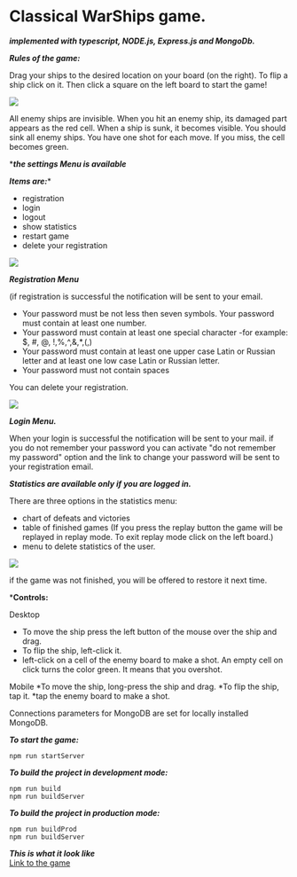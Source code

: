 # Classical WarShips game.
***implemented with typescript, NODE.js, Express.js and MongoDb.***

***Rules of the game:***

Drag your ships to the desired location on your board (on the right).
To flip a ship click on it. Then click a square on the left board to start the game!

![](warshipGameDemo.gif)

All enemy ships are invisible.  When you hit an enemy ship, its damaged part appears as the red cell. When a ship is sunk, it 
becomes visible. You should sink all enemy ships. You have one shot for each move.
If you miss, the cell becomes green.

****the settings Menu is available***

***Items are:****
* registration
* login
* logout
* show statistics
* restart game
* delete your registration

![](warshipgamesettings.gif)

***Registration Menu***

(if registration is successful the notification will be sent to your email.
* Your password must be not less then seven symbols. Your password must contain at least one number.
* Your password must contain at least one special character -for example: $, #, @, !,%,^,&,*,(,)
* Your password must contain at least one upper case Latin or Russian letter and at least one low case Latin or Russian letter.
* Your password must not contain spaces

You can delete your registration.

![](warshipgameRegistration.gif)

***Login Menu.***

When your login is successful the notification will be sent to your mail.
if you do not remember your password you can activate "do not remember my password" option and the link to change your password will be sent to your registration email.

***Statistics are available only if you are logged in.***

There are three options in the statistics menu:
* chart of defeats and victories
* table of finished games (If you press the replay button the game will be replayed in replay mode. To exit replay mode click on the left board.)
* menu to delete statistics of the user.

![](warshipgameStatistics.gif)

if the game was not finished, you will be offered to restore it next time.

***Controls:**

Desktop
* To move the ship press the left button of the mouse over the ship and drag.
* To flip the ship, left-click it.
* left-click on a cell of the enemy board to make a shot.
An empty cell on click turns the color green. It means that you overshot.

Mobile
*To move the ship, long-press the ship and drag.
*To flip the ship, tap it.
*tap the enemy board to make a shot.

Connections parameters for MongoDB are set for locally installed MongoDB.

***To start the game:***
```
npm run startServer

```

***To build the project in development mode:***
```
npm run build
npm run buildServer
```

***To build the project in production mode:***
```
npm run buildProd
npm run buildServer
```

***This is what it look like***\
[Link to the game](https://warshipgame100.herokuapp.com/)

